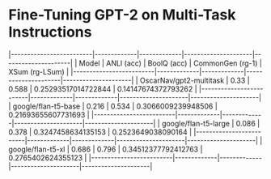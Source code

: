 # Fine-Tuning GPT-2 on Multi-Task Instructions

|-------------------------|-------------|-------------|---------------------|---------------------|
| Model                   |  ANLI (acc) | BoolQ (acc) | CommonGen (rg-1)    | XSum (rg-LSum)      |
|-------------------------|-------------|-------------|---------------------|---------------------|
| OscarNav/gpt2-multitask |        0.33 |       0.588 | 0.25293517014722844 | 0.14147674372793262 |
|-------------------------|-------------|-------------|---------------------|---------------------|
| google/flan-t5-base     |       0.216 |       0.534 |  0.3066009239948506 | 0.21693655607731693 |
|-------------------------|-------------|-------------|---------------------|---------------------|
| google/flan-t5-large    |       0.086 |       0.378 |  0.3247458634135153 |  0.2523649038090164 |
|-------------------------|-------------|-------------|---------------------|---------------------|
| google/flan-t5-xl       |       0.686 |       0.796 | 0.34512377792412763 |  0.2765402624355123 |
|-------------------------|-------------|-------------|---------------------|---------------------|
